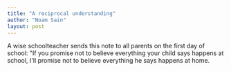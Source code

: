 ```yaml
---
title: "A reciprocal understanding"
author: "Noam Sain"
layout: post
---
```


A wise schoolteacher sends this note to all parents on the first day of school: "If you promise not to believe everything your child says happens at school, I'll promise not to believe everything he says happens at home.